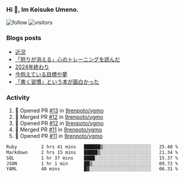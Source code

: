 ### Hi 👋, Im Keisuke Umeno.

<!--
**9renpoto/9renpoto** is a ✨ _special_ ✨ repository because its `README.md` (this file) appears on your GitHub profile.

Here are some ideas to get you started:

- 🔭 I’m currently working on ...
- 🌱 I’m currently learning ...
- 👯 I’m looking to collaborate on ...
- 🤔 I’m looking for help with ...
- 💬 Ask me about ...
- 📫 How to reach me: ...
- 😄 Pronouns: ...
- ⚡ Fun fact: ...
-->

![follow](https://img.shields.io/github/followers/9renpoto?label=Follow&style=social)
![visitors](https://komarev.com/ghpvc/?username=9renpoto&label=Profile%20views&color=0e75b6&style=flat)

### Blogs posts

<!-- BLOG-POST-LIST:START -->
- [近況](https://9renpoto.win/entry/2025/04/05/current_status)
- [「怒りが消える」心のトレーニングを読んだ](https://9renpoto.win/entry/2025/02/01/anger-management)
- [2024年終わり](https://9renpoto.win/entry/2024/12/31/2024-end)
- [今抱えている目標や夢](https://9renpoto.win/entry/2024/12/02/objective)
- [「書く習慣」という本が面白かった](https://9renpoto.win/entry/2024/11/11/leave_a_feeling_sad)
<!-- BLOG-POST-LIST:END -->

### Activity

<!--START_SECTION:activity-->
1. 💪 Opened PR [#13](https://github.com/9renpoto/vgmo/pull/13) in [9renpoto/vgmo](https://github.com/9renpoto/vgmo)
2. 🎉 Merged PR [#12](https://github.com/9renpoto/vgmo/pull/12) in [9renpoto/vgmo](https://github.com/9renpoto/vgmo)
3. 💪 Opened PR [#12](https://github.com/9renpoto/vgmo/pull/12) in [9renpoto/vgmo](https://github.com/9renpoto/vgmo)
4. 🎉 Merged PR [#11](https://github.com/9renpoto/vgmo/pull/11) in [9renpoto/vgmo](https://github.com/9renpoto/vgmo)
5. 💪 Opened PR [#11](https://github.com/9renpoto/vgmo/pull/11) in [9renpoto/vgmo](https://github.com/9renpoto/vgmo)
<!--END_SECTION:activity-->

<!--START_SECTION:waka-->

```txt
Ruby         2 hrs 41 mins   ██████▒░░░░░░░░░░░░░░░░░░   25.40 %
Markdown     2 hrs 15 mins   █████▒░░░░░░░░░░░░░░░░░░░   21.34 %
SQL          1 hr 37 mins    ████░░░░░░░░░░░░░░░░░░░░░   15.37 %
JSON         1 hr 1 min      ██▒░░░░░░░░░░░░░░░░░░░░░░   09.72 %
YAML         40 mins         █▓░░░░░░░░░░░░░░░░░░░░░░░   06.31 %
```

<!--END_SECTION:waka-->
